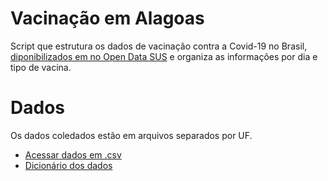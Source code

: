 # Vacinação em Alagoas
Script que estrutura os dados de vacinação contra a Covid-19 no Brasil, [diponibilizados em no Open Data SUS](https://opendatasus.saude.gov.br/dataset/covid-19-vacinacao) e organiza as informações por dia e tipo de vacina.
# Dados
Os dados coledados estão em arquivos separados por UF.
  * [Acessar dados em .csv](https://opendatasus.saude.gov.br/dataset/covid-19-vacinacao/resource/ef3bd0b8-b605-474b-9ae5-c97390c197a8)
  * [Dicionário dos dados](https://opendatasus.saude.gov.br/dataset/covid-19-vacinacao/resource/38ead83d-b115-4219-852e-7244792bc311)
